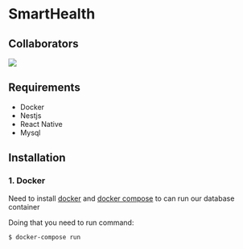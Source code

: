 # SmartHealth

## Collaborators
<a href="https://github.com/RianLandim/SmartHealth/graphs/contributors">
  <img src="https://contrib.rocks/image?repo=RianLandim/SmartHealth"/>
</a>

## Requirements

* Docker
* Nestjs
* React Native
* Mysql

## Installation

### 1. Docker
 
Need to install [docker](https://www.docker.com/get-started/) and [docker compose](https://docs.docker.com/compose/) to can run our database container

Doing that you need to run command:

```bash
$ docker-compose run
```

